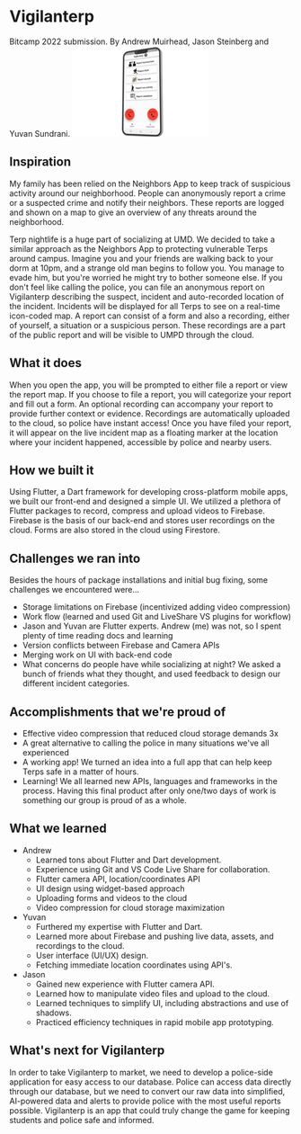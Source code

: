 # Vigilanterp
Bitcamp 2022 submission. By Andrew Muirhead, Jason Steinberg and Yuvan Sundrani. 
![Demo pic 1](/images/1.png)


## Inspiration
My family has been relied on the Neighbors App to keep track of suspicious activity around our neighborhood. People can anonymously report a crime or a suspected crime and notify their neighbors. These reports are logged and shown on a map to give an overview of any threats around the neighborhood. 

Terp nightlife is a huge part of socializing at UMD. We decided to take a similar approach as the Neighbors App to protecting vulnerable Terps around campus. Imagine you and your friends are walking back to your dorm at 10pm, and a strange old man begins to follow you. You manage to evade him, but you're worried he might try to bother someone else. If you don't feel like calling the police, you can file an anonymous report on Vigilanterp describing the suspect, incident and auto-recorded location of the incident. Incidents will be displayed for all Terps to see on a real-time icon-coded map. A report can consist of a form and also a recording, either of yourself, a situation or a suspicious person. These recordings are a part of the public report and will be visible to UMPD through the cloud. 
## What it does
When you open the app, you will be prompted to either file a report or view the report map. If you choose to file a report, you will categorize your report and fill out a form. An optional recording can accompany your report to provide further context or evidence. Recordings are automatically uploaded to the cloud, so police have instant access! Once you have filed your report, it will appear on the live incident map as a floating marker at the location where your incident happened, accessible by police and nearby users. 
## How we built it
Using Flutter, a Dart framework for developing cross-platform mobile apps, we built our front-end and designed a simple UI. We utilized a plethora of Flutter packages to record, compress and upload videos to Firebase. Firebase is the basis of our back-end and stores user recordings on the cloud. Forms are also stored in the cloud using Firestore.

## Challenges we ran into
Besides the hours of package installations and initial bug fixing, some challenges we encountered were...
- Storage limitations on Firebase (incentivized adding video compression)
- Work flow (learned and used Git and LiveShare VS plugins for workflow)
- Jason and Yuvan are Flutter experts. Andrew (me) was not, so I spent plenty of time reading docs and learning
- Version conflicts between Firebase and Camera APIs
- Merging work on UI with back-end code
- What concerns do people have while socializing at night? We asked a bunch of friends what they thought, and used feedback to design our different incident categories.

## Accomplishments that we're proud of
- Effective video compression that reduced cloud storage demands 3x
- A great alternative to calling the police in many situations we've all experienced
- A working app! We turned an idea into a full app that can help keep Terps safe in a matter of hours.
- Learning! We all learned new APIs, languages and frameworks in the process.
Having this final product after only one/two days of work is something our group is proud of as a whole.

## What we learned
- Andrew 
    - Learned tons about Flutter and Dart development. 
    - Experience using Git and VS Code Live Share for collaboration.
    - Flutter camera API, location/coordinates API
    - UI design using widget-based approach
    - Uploading forms and videos to the cloud
    - Video compression for cloud storage maximization
- Yuvan
    - Furthered my expertise with Flutter and Dart.
    - Learned more about Firebase and pushing live data, assets, and recordings to the cloud.
    - User interface (UI/UX) design.
    - Fetching immediate location coordinates using API's.
- Jason 
    - Gained new experience with Flutter camera API.
    - Learned how to manipulate video files and upload to the cloud.
    - Learned techniques to simplify UI, including abstractions and use of shadows.
    - Practiced efficiency techniques in rapid mobile app prototyping.

## What's next for Vigilanterp
In order to take Vigilanterp to market, we need to develop a police-side application for easy access to our database. Police can access data directly through our database, but we need to convert our raw data into simplified, AI-powered data and alerts to provide police with the most useful reports possible. Vigilanterp is an app that could truly change the game for keeping students and police safe and informed.
